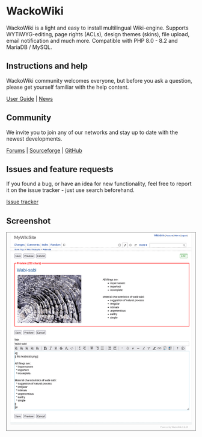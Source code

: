 # WackoWiki

WackoWiki is a light and easy to install multilingual Wiki-engine. 
Supports WYTIWYG-editing, page rights (ACLs), design themes (skins), file upload, email notification and much more. Compatible with PHP 8.0 - 8.2 and MariaDB / MySQL.

## Instructions and help

WackoWiki community welcomes everyone, but before you ask a question, please get yourself familiar with the help content.

[User Guide](https://wackowiki.org/doc/Doc/English) | [News](https://wackowiki.org/doc/News)

## Community

We invite you to join any of our networks and stay up to date with the newest developments.

[Forums](https://wackowiki.org/doc/Forum) | [Sourceforge](https://sourceforge.net/projects/wackowiki/) | [GitHub](https://github.com/WackoWiki)

## Issues and feature requests

If you found a bug, or have an idea for new functionality, feel free to report it on the issue tracker - just use search beforehand.

[Issue tracker](https://wackowiki.org/bugs)

## Screenshot

![Example Image](readme.png "Example")
